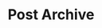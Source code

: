 ---
title: Post Archive
layout: posts
permalink: /posts/
show_excerpts: true
collection: posts
entries_layout: list
---